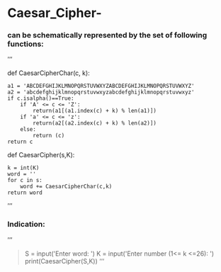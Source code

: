 # Caesar_Cipher-
 
### can be schematically represented by the set of following functions:

’’’

def CaesarCipherChar(c, k):

    a1 = 'ABCDEFGHIJKLMNOPQRSTUVWXYZABCDEFGHIJKLMNOPQRSTUVWXYZ'
    a2 = 'abcdefghijklmnopqrstuvwxyzabcdefghijklmnopqrstuvwxyz'
    if c.isalpha()==True:
        if 'A' <= c <= 'Z':
            return(a1[(a1.index(c) + k) % len(a1)])
        if 'a' <= c <= 'z':
            return(a2[(a2.index(c) + k) % len(a2)])
        else:
            return (c)
    return c 

def CaesarCipher(s,K):

    k = int(K)
    word = ''
    for c in s:
        word += CaesarCipherChar(c,k)
    return word

’’’

### Indication:
’’’
>S = input('Enter word: ')
>K = input('Enter number (1<= k <=26): ')
>print(CaesarCipher(S,K))
‘‘‘
 
